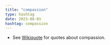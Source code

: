 ```yaml
---
title: "compassion"
type: hashtag
date: 2023-08-01
hashtag: compassion
---
```

* See [Wikiquote](https://en.wikiquote.org/wiki/Compassion) for quotes about compassion.
